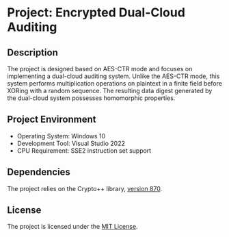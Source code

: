 # Project: Encrypted Dual-Cloud Auditing


## Description
The project is designed based on AES-CTR mode and focuses on implementing a dual-cloud auditing system. Unlike the AES-CTR mode, this system performs multiplication operations on plaintext in a finite field before XORing with a random sequence. The resulting data digest generated by the dual-cloud system possesses homomorphic properties.

## Project Environment
- Operating System: Windows 10
- Development Tool: Visual Studio 2022
- CPU Requirement: SSE2 instruction set support

## Dependencies
The project relies on the Crypto++ library, [version 870](https://www.cryptopp.com/release870.html).

## License
The project is licensed under the [MIT License](https://opensource.org/licenses/MIT).


